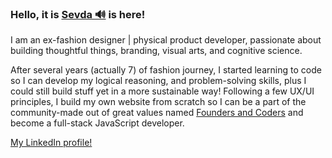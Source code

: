### Hello, it is [Sevda 🔊](https://namedrop.io/sevdashukrieva) is here! 

I am an ex-fashion designer | physical product developer, passionate about building thoughtful things, branding, visual arts, and cognitive science.

After several years (actually 7) of fashion journey, I started learning to code so I can develop my logical reasoning, and 
problem-solving skills, plus I could still build stuff yet in a more sustainable way! Following a few UX/UI principles, 
I build my own website from scratch so I can be a part of the community-made out of great values named [Founders and Coders](https://www.foundersandcoders.com/) 
and become a full-stack JavaScript developer. 

[My LinkedIn profile!](https://www.linkedin.com/in/sshukrieva/)
